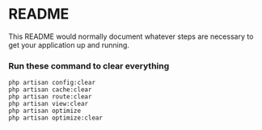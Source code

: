 # README #

This README would normally document whatever steps are necessary to get your application up and running.

### Run these command to clear everything ###
    php artisan config:clear
    php artisan cache:clear
    php artisan route:clear
    php artisan view:clear
    php artisan optimize
    php artisan optimize:clear


